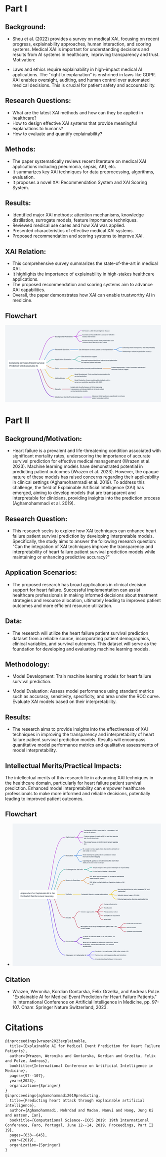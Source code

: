# Part I
## Background:

- Sheu et al. (2022) provides a survey on medical XAI, focusing on recent progress, explainability approaches, human interaction, and scoring systems.
Medical XAI is important for understanding decisions and results from AI systems in healthcare, improving transparency and trust.
Motivation:

- Laws and ethics require explainability in high-impact medical AI applications. The "right to explanation" is enshrined in laws like GDPR.
XAI enables oversight, auditing, and human control over automated medical decisions. This is crucial for patient safety and accountability.
## Research Questions:

- What are the latest XAI methods and how can they be applied in healthcare?
- How to design effective XAI systems that provide meaningful explanations to humans?
- How to evaluate and quantify explainability?
## Methods:

- The paper systematically reviews recent literature on medical XAI applications including pneumonia, sepsis, AKI, etc.
- It summarizes key XAI techniques for data preprocessing, algorithms, evaluation.
- It proposes a novel XAI Recommendation System and XAI Scoring System.
## Results:

- Identified major XAI methods: attention mechanisms, knowledge distillation, surrogate models, feature importance techniques.
- Reviewed medical use cases and how XAI was applied.
- Presented characteristics of effective medical XAI systems.
- Proposed recommendation and scoring systems to improve XAI.
## XAI Relation:

- This comprehensive survey summarizes the state-of-the-art in medical XAI.
- It highlights the importance of explainability in high-stakes healthcare applications.
- The proposed recommendation and scoring systems aim to advance XAI capabilities.
- Overall, the paper demonstrates how XAI can enable trustworthy AI in medicine.
## Flowchart
![](lit1.png)
# Part II
## Background/Motivation:
- Heart failure is a prevalent and life-threatening condition associated with significant mortality rates, underscoring the importance of accurate survival prediction for effective medical management (Wrazen et al. 2023). Machine learning models have demonstrated potential in predicting patient outcomes (Wrazen et al. 2023). However, the opaque nature of these models has raised concerns regarding their applicability in clinical settings (Aghamohammadi et al. 2019). To address this challenge, the field of Explainable Artificial Intelligence (XAI) has emerged, aiming to develop models that are transparent and interpretable for clinicians, providing insights into the prediction process (Aghamohammadi et al. 2019).

## Research Question:
- This research seeks to explore how XAI techniques can enhance heart failure patient survival prediction by developing interpretable models. Specifically, the study aims to answer the following research question: "Can the integration of XAI techniques improve the transparency and interpretability of heart failure patient survival prediction models while maintaining or enhancing predictive accuracy?"

## Application Scenarios:
- The proposed research has broad applications in clinical decision support for heart failure. Successful implementation can assist healthcare professionals in making informed decisions about treatment strategies and resource allocation, ultimately leading to improved patient outcomes and more efficient resource utilization.

## Data:
- The research will utilize the heart failure patient survival prediction dataset from a reliable source, incorporating patient demographics, clinical variables, and survival outcomes. This dataset will serve as the foundation for developing and evaluating machine learning models.

## Methodology:
- Model Development: Train machine learning models for heart failure survival prediction.

- Model Evaluation: Assess model performance using standard metrics such as accuracy, sensitivity, specificity, and area under the ROC curve. Evaluate XAI models based on their interpretability.

## Results:
- The research aims to provide insights into the effectiveness of XAI techniques in improving the transparency and interpretability of heart failure patient survival prediction models. Results will encompass quantitative model performance metrics and qualitative assessments of model interpretability.

## Intellectual Merits/Practical Impacts:
The intellectual merits of this research lie in advancing XAI techniques in the healthcare domain, particularly for heart failure patient survival prediction. Enhanced model interpretability can empower healthcare professionals to make more informed and reliable decisions, potentially leading to improved patient outcomes.
## Flowchart
- ![](lit2.png)
## Citation
- Wrazen, Weronika, Kordian Gontarska, Felix Grzelka, and Andreas Polze. "Explainable AI for Medical Event Prediction for Heart Failure Patients." In International Conference on Artificial Intelligence in Medicine, pp. 97-107. Cham: Springer Nature Switzerland, 2023.
# Citations
```
@inproceedings{wrazen2023explainable,
  title={Explainable AI for Medical Event Prediction for Heart Failure Patients},
  author={Wrazen, Weronika and Gontarska, Kordian and Grzelka, Felix and Polze, Andreas},
  booktitle={International Conference on Artificial Intelligence in Medicine},
  pages={97--107},
  year={2023},
  organization={Springer}
}
@inproceedings{aghamohammadi2019predicting,
  title={Predicting heart attack through explainable artificial intelligence},
  author={Aghamohammadi, Mehrdad and Madan, Manvi and Hong, Jung Ki and Watson, Ian},
  booktitle={Computational Science--ICCS 2019: 19th International Conference, Faro, Portugal, June 12--14, 2019, Proceedings, Part II 19},
  pages={633--645},
  year={2019},
  organization={Springer}
}
```
